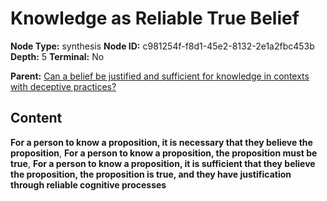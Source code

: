 # Knowledge as Reliable True Belief

**Node Type:** synthesis
**Node ID:** c981254f-f8d1-45e2-8132-2e1a2fbc453b
**Depth:** 5
**Terminal:** No

**Parent:** [Can a belief be justified and sufficient for knowledge in contexts with deceptive practices?](can-a-belief-be-justified-and-sufficient-for-knowledge-in-contexts-with-deceptive-practices-antithesis-630559d2-bd3f-4784-bde5-c7b08b3b69bf.md)

## Content

**For a person to know a proposition, it is necessary that they believe the proposition**, **For a person to know a proposition, the proposition must be true**, **For a person to know a proposition, it is sufficient that they believe the proposition, the proposition is true, and they have justification through reliable cognitive processes**
